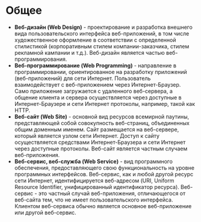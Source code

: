 # Общее

- **Веб-дизайн (Web Design)** - проектирование и разработка внешнего вида пользовательского интерфейса веб-приложений, в том числе художественное оформление в соответствии с определенной стилистикой (корпоративным стилем компании-заказчика, стилем рекламной кампании и т.д.). Веб-дизайн является частью веб-программирования.
- **Веб-программирование (Web Programming)** - направление в программировании, ориентированное на разработку приложений (веб-приложений) для сети Интернет. Пользователь взаимодействует с веб-приложением через Интернет-Браузер. Само приложение загружается с удаленного веб-сервера, а общение клиента и сервера осуществляется через доступные в Интернет-Браузере и сети Интернет протоколы, например, такой как HTTP.
- **Веб-сайт (Web Site)** - основной вид ресурсов всемирной паутины, представляющей собой совокупность веб-страниц, объединенных общим доменным именем. Сайт размещается на веб-сервере, который является узлом сети Интернет. Доступ к сайту осуществляется средствами Интернет-Браузера и сети Интернет через доступные протоколы. Веб-сайт является частным случаем веб-приложения.
- **Веб-сервис, веб-служба (Web Service)** - вид программного обеспечения, предоставляющего свою функциональность на уровне программных интерфейсов. Веб-сервис, как и любой другой ресурс сети Интернет, идентифицируется веб-адресом (URI, Uniform Resource Identifier, унифицированный идентификатор ресурса). Веб-сервис - это частный случай веб-приложения, отличающегося от веб-сайта тем, что не имеет пользовательского интерфейса. Клиентом веб-сервиса обычно является основное веб-приложение или другой веб-сервис.

